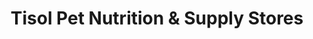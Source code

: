 ---
title: "Tisol Pet Nutrition & Supply Stores"
url: /langley/tisol-pet-nutrition-und-supply-stores/
shop: Tiere
---